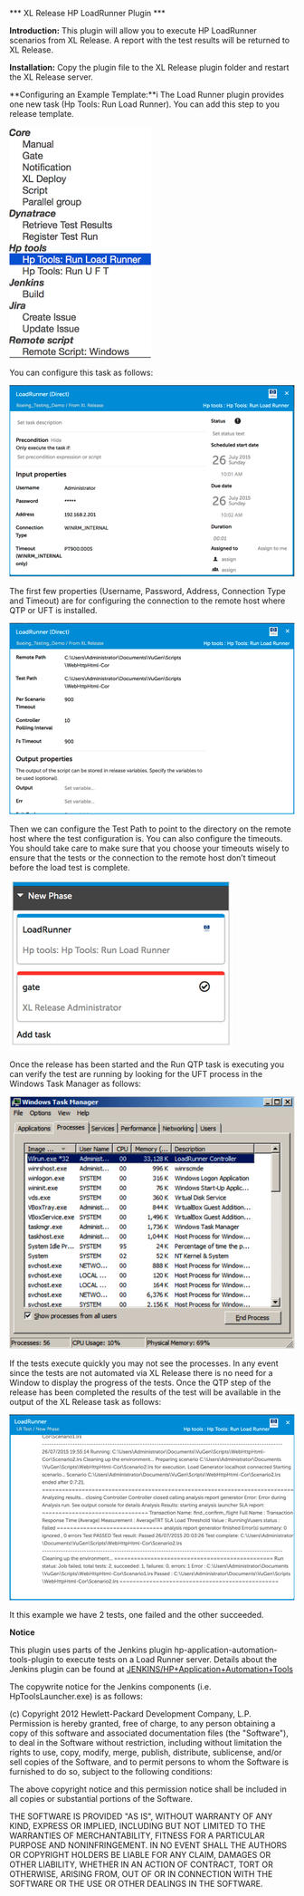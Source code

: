*** XL Release HP LoadRunner Plugin ***

**Introduction:**
This plugin will allow you to execute HP LoadRunner scenarios from XL Release.  A report with the test results will be returned to XL Release.

**Installation:**
Copy the plugin file to the XL Release plugin folder and restart the XL Release server. 

**Configuring an Example Template:**i
The Load Runner plugin provides one new task (Hp Tools: Run Load Runner).  You can add this step to you release template.

![image](images/pluginList.png)

You can configure this task as follows:

![image](images/TaskConfig_1.png)

The first few properties (Username, Password, Address, Connection Type and Timeout) are for configuring the connection to the remote host where QTP or UFT is installed.

![image](images/TaskConfig_2.png) 

Then we can configure the Test Path to point to the directory on the remote host where the test configuration is.  You can also configure the timeouts.  You should take care to make sure that you choose your timeouts wisely to ensure that the tests or the connection to the remote host don’t timeout before the load test is complete.

![image](images/DemoRelease.png) 

Once the release has been started and the Run QTP task is executing you can verify the test are running by looking for the UFT process in the Windows Task Manager as follows:
 
![image](images/TaskManager.png)

If the tests execute quickly you may not see the processes.  In any event since the tests are not automated via XL Release there is no need for a Window to display the progress of the tests.  Once the QTP step of the release has been completed the results of the test will be available in the output of the XL Release task as follows:

![image](images/FinishedTask.png) 

It this example we have 2 tests, one failed and the other succeeded.
 

 **Notice**

 This plugin uses parts of the Jenkins plugin hp-application-automation-tools-plugin to execute tests on a Load Runner server.  Details about the Jenkins plugin can be found at [JENKINS/HP+Application+Automation+Tools](https://wiki.jenkins-ci.org/display/JENKINS/HP+Application+Automation+Tools)

 The copywrite notice for the Jenkins components (i.e. HpToolsLauncher.exe) is as follows:

(c) Copyright 2012 Hewlett-Packard Development Company, L.P. 
Permission is hereby granted, free of charge, to any person obtaining a copy of this software and associated documentation files (the "Software"), to deal in the Software without restriction, including without limitation the rights to use, copy, modify, merge, publish, distribute, sublicense, and/or sell copies of the Software, and to permit persons to whom the Software is furnished to do so, subject to the following conditions:

The above copyright notice and this permission notice shall be included in all copies or substantial portions of the Software.

THE SOFTWARE IS PROVIDED "AS IS", WITHOUT WARRANTY OF ANY KIND, EXPRESS OR IMPLIED, INCLUDING BUT NOT LIMITED TO THE WARRANTIES OF MERCHANTABILITY, FITNESS FOR A PARTICULAR PURPOSE AND NONINFRINGEMENT. IN NO EVENT SHALL THE AUTHORS OR COPYRIGHT HOLDERS BE LIABLE FOR ANY CLAIM, DAMAGES OR OTHER LIABILITY, WHETHER IN AN ACTION OF CONTRACT, TORT OR OTHERWISE, ARISING FROM, OUT OF OR IN CONNECTION WITH THE SOFTWARE OR THE USE OR OTHER DEALINGS IN THE SOFTWARE.
